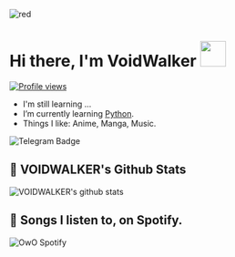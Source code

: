 ![red](https://telegra.ph/file/3ad4989b2934e7caabb4f.jpg)

# Hi there, I'm VoidWalker <img src="https://raw.githubusercontent.com/MartinHeinz/MartinHeinz/master/wave.gif" width="45px">
[![Profile views](https://gpvc.arturio.dev/voidwalkerkek)](https://github.com/voidwalkerkek)                                                                                                                  
- I'm still learning ...
- I’m currently learning [Python](https://python.org).
- Things I like: Anime, Manga, Music.

![Telegram Badge](https://img.shields.io/badge/-VoidWalker-1ca0f1?style=flat-square&logo=telegram&logoColor=white&link=https://t.me/VoidWalker)

## 🎯 **VOIDWALKER's Github Stats**
![VOIDWALKER's github stats](https://github-readme-stats.vercel.app/api?username=VOIDWALKERKEK&show_icons=true&theme=tokyonight)


## 🎵 **Songs I listen to, on Spotify.**
![OwO Spotify](https://spotify-recently-played-readme.vercel.app/api?user=qzo8sk85ihw4i4fhunrtzu203&count=5)

